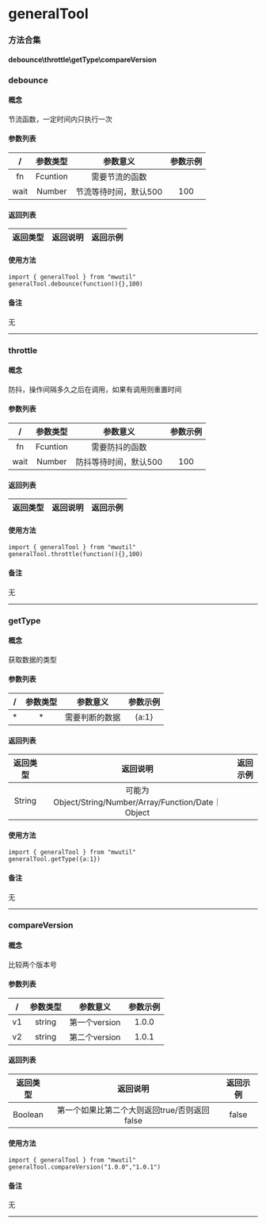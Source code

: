 # generalTool
### 方法合集
#### debounce\throttle\getType\compareVersion
### debounce
#### 概念
节流函数，一定时间内只执行一次
#### 参数列表
\/| 参数类型| 参数意义| 参数示例
:-: | :-: | :-: | :-: 
fn|Fcuntion|需要节流的函数|
wait|Number|节流等待时间，默认500|100
#### 返回列表
| 返回类型| 返回说明| 返回示例
 :-: | :-: | :-: 
#### 使用方法
```
import { generalTool } from "mwutil"
generalTool.debounce(function(){},100)
```
#### 备注
无

---
### throttle
#### 概念
 防抖，操作间隔多久之后在调用，如果有调用则重置时间
#### 参数列表
\/| 参数类型| 参数意义| 参数示例
:-: | :-: | :-: | :-: 
fn|Fcuntion|需要防抖的函数|
wait|Number|防抖等待时间，默认500|100
#### 返回列表
| 返回类型| 返回说明| 返回示例
 :-: | :-: | :-: 
#### 使用方法
```
import { generalTool } from "mwutil"
generalTool.throttle(function(){},100)
```
#### 备注
无

---
### getType
#### 概念
 获取数据的类型
#### 参数列表
\/| 参数类型| 参数意义| 参数示例
:-: | :-: | :-: | :-: 
*|*|需要判断的数据|{a:1}
#### 返回列表
| 返回类型| 返回说明| 返回示例
 :-: | :-: | :-: 
String|可能为Object/String/Number/Array/Function/Date｜Object
#### 使用方法
```
import { generalTool } from "mwutil"
generalTool.getType({a:1})
```
#### 备注
无

---
### compareVersion
#### 概念
 比较两个版本号
#### 参数列表
\/| 参数类型| 参数意义| 参数示例
:-: | :-: | :-: | :-: 
v1|string|第一个version|1.0.0
v2|string|第二个version|1.0.1
#### 返回列表
| 返回类型| 返回说明| 返回示例
 :-: | :-: | :-: 
Boolean|第一个如果比第二个大则返回true/否则返回false|false
#### 使用方法
```
import { generalTool } from "mwutil"
generalTool.compareVersion("1.0.0","1.0.1")
```
#### 备注
无

---